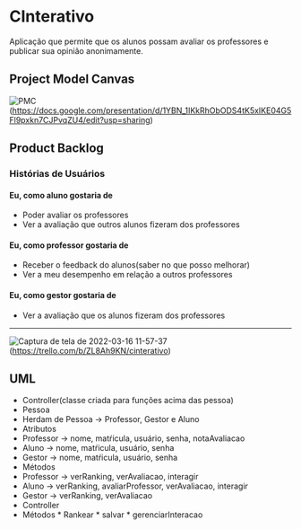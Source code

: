 # CInterativo
Aplicação que permite que os alunos possam avaliar  os professores e publicar sua opinião anonimamente.

## Project Model Canvas
![PMC](https://user-images.githubusercontent.com/64909008/158611801-ef1bf08a-6df8-403d-a471-5906d28eb428.png)(https://docs.google.com/presentation/d/1YBN_1IKkRhObODS4tK5xIKE04G5Fl9pxkn7CJPvqZU4/edit?usp=sharing)
## Product Backlog
### Histórias de Usuários
#### Eu, como aluno gostaria de
*   Poder avaliar os professores
*   Ver a avaliação que outros alunos fizeram dos professores

#### Eu, como professor gostaria de
*   Receber o feedback do alunos(saber no que posso melhorar)
*   Ver a meu desempenho em relação a outros professores

#### Eu, como gestor gostaria de
*   Ver a avaliação que os alunos fizeram dos professores
-----------------------------------------------------------------
![Captura de tela de 2022-03-16 11-57-37](https://user-images.githubusercontent.com/64909008/158619813-9f884dba-e3ac-4408-8a33-fab7d2407a0c.png)(https://trello.com/b/ZL8Ah9KN/cinterativo)

## UML
*   Controller(classe criada para funções acima das pessoa)
*   Pessoa
*   Herdam de Pessoa -> Professor, Gestor e Aluno
*   Atributos
  *   Professor -> nome, matŕicula, usuário, senha, notaAvaliacao
  *   Aluno -> nome, matŕicula, usuário, senha 
  *   Gestor -> nome, matŕicula, usuário, senha
*   Métodos
  *   Professor -> verRanking, verAvaliacao, interagir
  *   Aluno -> verRanking, avaliarProfessor, verAvaliacao, interagir
  *   Gestor -> verRanking, verAvaliacao    
*   Controller
  *   Métodos
    *   Rankear
    *   salvar
    *   gerenciarInteracao
